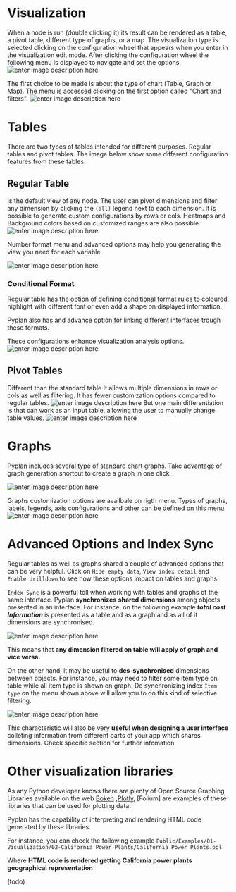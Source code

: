 # Visualization
When a node is run (double clicking it) its result can be rendered as a table, a pivot table, different type of graphs, or a map.
The visualization type is selected clicking on the configuration wheel that appears when you enter in the visualization edit mode. After clicking the configuration wheel the following menu is displayed to navigate and set the options.
![enter image description here](http://img.pyplan.org/viz-edit2.png)

The first choice to be made is about the type of chart (Table, Graph or Map). The menu is accessed clicking on the first option called "Chart and filters".
![enter image description here](http://img.pyplan.org/viz-viz-type1.png)


# Tables
There are two types of tables intended for different purposes. 
Regular tables and pivot tables.
The image below show some different configuration features from these tables:


## Regular Table
Is the default view of any node. The user can pivot dimensions and filter any dimension by clicking the `(all)` legend next to each dimension.
It is possible to generate custom configurations by rows or cols. Heatmaps and Background colors based on customized ranges are also possible.
 ![enter image description here](http://img.pyplan.org/viz-table-standard.png)
 
Number format menu and advanced options may help you generating the view you need for each variable.

![enter image description here](http://img.pyplan.org/Vizua_tables_format.png)

### Conditional Format
Regular table has the option of defining conditional format rules to coloured, highlight with different font or even add a shape on displayed information.

Pyplan also has and advance option for linking different interfaces trough these formats.

These configurations enhance visualization analysis options.
![enter image description here](http://img.pyplan.org/Vizua_cond_format.png)
## Pivot Tables
Different than the standard table It allows multiple dimensions in rows or cols as well as filtering.
It has fewer customization options compared to regular tables.
![enter image description here](http://img.pyplan.org/viz-tables-dif1.png)
But one main differentiation is that can work as an input table, allowing the user to manually change table values.
![enter image description here](http://img.pyplan.org/viz-edit-table.png)
# Graphs
Pyplan includes several type of standard chart graphs.
Take advantage of graph generation shortcut to create a graph in one click.

![enter image description here](http://img.pyplan.org/Visua_table_n_graph.png)

Graphs customization options are availbale on rigth menu. 
Types of graphs, labels, legends, axis configurations and other can be defined on this menu.
 ![enter image description here](http://img.pyplan.org/Visua_graph_cust.png)
# Advanced Options and Index Sync

Regular tables as well as graphs shared a couple of advanced options that can be very helpful. Click on  `Hide empty data`,  `View index detail` and  `Enable drilldown` to see how these options impact on tables and graphs.

`Index Sync` is a powerful toll when working with tables and graphs of the same interface.
Pyplan **synchronizes** **shared dimensions** among objects presented in an interface.
For instance, on the following example ***total cost Information*** is presented as a table and as a graph and as all of it dimensions are synchronised.

![enter image description here](http://img.pyplan.org/Visua_index_sync.png)

This means that **any dimension filtered on table will apply of graph and vice versa.**

On the other hand, it may be useful to **des-synchronised** dimensions between objects.
For instance, you may need to filter some item type on table while all item type is shown on graph.
De synchronizing index `Item type` on the menu shown above will allow you to do this kind of selective filtering.

![enter image description here](http://img.pyplan.org/Visua_index_des_sync.png)

This characteristic will also be very **useful when designing a user interface** colleting  information from different parts of your app which shares dimensions.
Check specific section for further infomation

# Other visualization libraries

As any Python developer knows there are plenty of Open Source Graphing Libraries available on the web [Bokeh](https://bokeh.pydata.org/en/latest/)  ,[Plotly](https://plot.ly/python/), [Folium] are examples of these libraries that can be used for plotting data.

Pyplan has the capability of interpreting and rendering HTML code generated by these libraries.

For instance, you can check the following example
`Public/Examples/01-Visualization/02-California Power Plants/California Power Plants.ppl`

Where **HTML code is rendered getting California power plants geographical representation**

(todo)




<!--stackedit_data:
eyJoaXN0b3J5IjpbLTY5MzUzMTEyOCwtMTIxNzk5MjExNSwtMT
MwNjk4MDQyOCwtODc2NTg1OTA1LC0xMzE0NTg3MDU0LC0xNDI4
NTAzNzA0LC0yNzc3Nzc4MTksMTA1MTMyMjg2MywtMTg4NDIzMD
g3Myw4MTE1MjY2NzQsMTE1NDMyMzk4NiwzMDc3MTE5MjUsNDUz
OTE5MzA2LDEzOTIzNjg1MzgsLTY0NTc2MTEyMywxMDExNjk2Mz
cyLC03MTYxMTA3MzgsLTExMjI4OTA2OTUsLTc0NDkyMDgyMSwt
MTEyMjg5MDY5NV19
-->